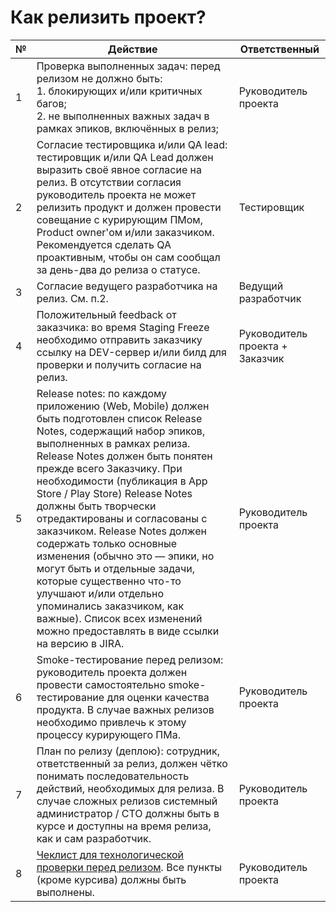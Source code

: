 # Как релизить проект?


|№ | Действие | Ответственный |
| ---- | ---- | ---- |
| 1 |	Проверка выполненных задач: перед релизом не должно быть: <br> 1. блокирующих и/или критичных багов; <br> 2. не выполненных важных задач в рамках эпиков, включённых в релиз; |	Руководитель проекта |
| 2 |	Согласие тестировщика и/или QA lead: тестировщик и/или QA Lead должен выразить своё явное согласие на релиз. В отсутствии согласия руководитель проекта не может релизить продукт и должен провести совещание с курирующим ПМом, Product owner'ом и/или заказчиком. Рекомендуется сделать QA проактивным, чтобы он сам сообщал за день-два до релиза о статусе. | Тестировщик
| 3 |	Согласие ведущего разработчика на релиз. См. п.2. |	Ведущий разработчик |
| 4 |	Положительный feedback от заказчика: во время Staging Freeze необходимо отправить заказчику ссылку на DEV-сервер и/или билд для проверки и получить согласие на релиз. |	Руководитель проекта + Заказчик |
| 5 |	Release notes: по каждому приложению (Web, Mobile) должен быть подготовлен список Release Notes, содержащий набор эпиков, выполненных в рамках релиза. Release Notes должен быть понятен прежде всего Заказчику. При необходимости (публикация в App Store / Play Store) Release Notes должны быть творчески отредактированы и согласованы с заказчиком. Release Notes должен содержать только основные изменения (обычно это — эпики, но могут быть и отдельные задачи, которые существенно что-то улучшают и/или отдельно упоминались заказчиком, как важные). Список всех изменений можно предоставлять в виде ссылки на версию в JIRA. |	Руководитель проекта |
| 6 |	Smoke-тестирование перед релизом: руководитель проекта должен провести самостоятельно smoke-тестирование для оценки качества продукта. В случае важных релизов необходимо привлечь к этому процессу курирующего ПМа. |	Руководитель проекта |
| 7 |	План по релизу (деплою): сотрудник, ответственный за релиз, должен чётко понимать последовательность действий, необходимых для релиза. В случае сложных релизов системный администратор / CTO должны быть в курсе и доступны на время релиза, как и сам разработчик.	| Руководитель проекта |
| 8 |	[Чеклист для технологической проверки перед релизом](project-launch-checklist.md). Все пункты (кроме курсива) должны быть выполнены. |	Руководитель проекта |

